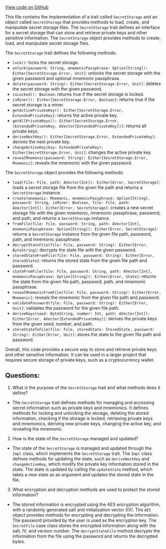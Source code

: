 [View code on GitHub](https://github.com/oxygenium/oxygenium/wallet/src/main/scala/org/oxygenium/wallet/storage/SecretStorage.scala)

This file contains the implementation of a trait called `SecretStorage` and an object called `SecretStorage` that provides methods to load, create, and manipulate secret storage files. The `SecretStorage` trait defines an interface for a secret storage that can store and retrieve private keys and other sensitive information. The `SecretStorage` object provides methods to create, load, and manipulate secret storage files.

The `SecretStorage` trait defines the following methods:

- `lock()`: locks the secret storage.
- `unlock(password: String, mnemonicPassphrase: Option[String]): Either[SecretStorage.Error, Unit]`: unlocks the secret storage with the given password and optional mnemonic passphrase.
- `delete(password: String): Either[SecretStorage.Error, Unit]`: deletes the secret storage with the given password.
- `isLocked(): Boolean`: returns true if the secret storage is locked.
- `isMiner(): Either[SecretStorage.Error, Boolean]`: returns true if the secret storage is a miner.
- `getActivePrivateKey(): Either[SecretStorage.Error, ExtendedPrivateKey]`: returns the active private key.
- `getAllPrivateKeys(): Either[SecretStorage.Error, (ExtendedPrivateKey, AVector[ExtendedPrivateKey])]`: returns all private keys.
- `deriveNextKey(): Either[SecretStorage.Error, ExtendedPrivateKey]`: derives the next private key.
- `changeActiveKey(key: ExtendedPrivateKey): Either[SecretStorage.Error, Unit]`: changes the active private key.
- `revealMnemonic(password: String): Either[SecretStorage.Error, Mnemonic]`: reveals the mnemonic with the given password.

The `SecretStorage` object provides the following methods:

- `load(file: File, path: AVector[Int]): Either[Error, SecretStorage]`: loads a secret storage file from the given file path and returns a `SecretStorage` instance.
- `create(mnemonic: Mnemonic, mnemonicPassphrase: Option[String], password: String, isMiner: Boolean, file: File, path: AVector[Int]): Either[Error, SecretStorage]`: creates a new secret storage file with the given mnemonic, mnemonic passphrase, password, and path, and returns a `SecretStorage` instance.
- `fromFile(file: File, password: String, path: AVector[Int], mnemonicPassphrase: Option[String]): Either[Error, SecretStorage]`: returns a `SecretStorage` instance from the given file path, password, path, and mnemonic passphrase.
- `decryptStateFile(file: File, password: String): Either[Error, ByteString]`: decrypts the state file with the given password.
- `storedStateFromFile(file: File, password: String): Either[Error, StoredState]`: returns the stored state from the given file path and password.
- `stateFromFile(file: File, password: String, path: AVector[Int], mnemonicPassphrase: Option[String]): Either[Error, State]`: returns the state from the given file path, password, path, and mnemonic passphrase.
- `revealMnemonicFromFile(file: File, password: String): Either[Error, Mnemonic]`: reveals the mnemonic from the given file path and password.
- `validatePassword(file: File, password: String): Either[Error, Unit]`: validates the password for the given file path.
- `deriveKeys(seed: ByteString, number: Int, path: AVector[Int]): Either[Error, AVector[ExtendedPrivateKey]]`: derives the private keys from the given seed, number, and path.
- `storeStateToFile(file: File, storedState: StoredState, password: String): Either[Error, Unit]`: stores the state to the given file path and password.

Overall, this code provides a secure way to store and retrieve private keys and other sensitive information. It can be used in a larger project that requires secure storage of private keys, such as a cryptocurrency wallet.
## Questions: 
 1. What is the purpose of the `SecretStorage` trait and what methods does it define?
- The `SecretStorage` trait defines methods for managing and accessing secret information such as private keys and mnemonics. It defines methods for locking and unlocking the storage, deleting the stored information, checking if the storage is locked, retrieving private keys and mnemonics, deriving new private keys, changing the active key, and revealing the mnemonic.

2. How is the state of the `SecretStorage` managed and updated?
- The state of the `SecretStorage` is managed and updated through the `Impl` class, which implements the `SecretStorage` trait. The `Impl` class defines methods for updating the state, such as `deriveNextKey` and `changeActiveKey`, which modify the private key information stored in the state. The state is updated by calling the `updateState` method, which takes a new state as an argument and updates the stored state in the file.

3. What encryption and decryption methods are used to protect the stored information?
- The stored information is encrypted using the AES encryption algorithm, with a randomly generated salt and initialization vector (IV). The `AES` object provides methods for encrypting and decrypting the information. The password provided by the user is used as the encryption key. The `SecretFile` case class stores the encrypted information along with the salt, IV, and version number. The `decryptStateFile` method decrypts the information from the file using the password and returns the decrypted bytes.